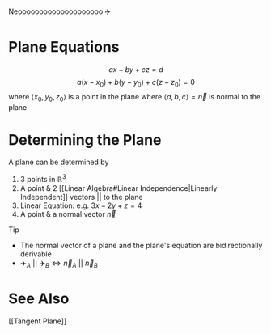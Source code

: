Neoooooooooooooooooooo ✈️
# Plane Equations
$$
ax + by + cz = d
$$
$$
a(x - x_{0}) + b(y - y_{0}) + c(z - z_{0}) = 0
$$
where $\langle x_{0}, y_{0}, z_{0} \rangle$ is a point in the plane
where $\langle a, b, c \rangle = \vec{n}$ is normal to the plane

# Determining the Plane
A plane can be determined by
1. 3 points in  $\mathbb{R}^3$
2. A point & 2 [[Linear Algebra#Linear Independence|Linearly Independent]] vectors $||$ to the plane
3. Linear Equation: e.g. $3x - 2y + z = 4$
4. A point & a normal vector $\vec{n}$

> [!tip]
> * The normal vector of a plane and the plane's equation are bidirectionally derivable
> * $✈️_{A}\ ||\ ✈️_{B} \iff \vec{n}_{A}\ ||\  \vec{n}_{B}$

# See Also
[[Tangent Plane]]